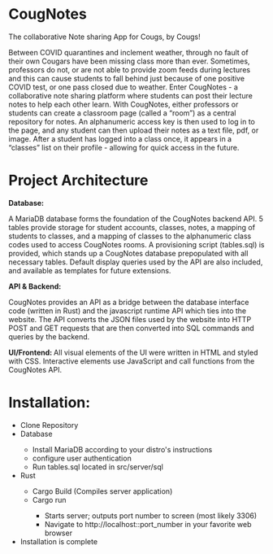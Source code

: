 # CougNotes


The collaborative Note sharing App for Cougs, by Cougs!

Between COVID quarantines and inclement weather, through no fault of their own Cougars have been missing class more than ever. Sometimes, professors do not, or are not able to provide zoom feeds during lectures and this can cause students to fall behind just because of one positive COVID test, or one pass closed due to weather. Enter CougNotes - a collaborative note sharing platform where students can post their lecture notes to help each other learn. With CougNotes, either professors or students can create a classroom page (called a “room”) as a central repository for notes. An alphanumeric access key is then used to log in to the page, and any student can then upload their notes as a text file, pdf, or image. After a student has logged into a class once, it appears in a “classes” list on their profile - allowing for quick access in the future. 

# Project Architecture

<b> Database: </b>

A MariaDB database forms the foundation of the CougNotes backend API. 5 tables provide storage for student accounts, classes, notes, a mapping of students to classes, and a mapping of classes to the alphanumeric class codes used to access CougNotes rooms. A provisioning script (tables.sql) is provided, which stands up a CougNotes database prepopulated with all necessary tables. Default display queries used by the API are also included, and available as templates for future extensions. 

<b> API & Backend: </b>

CougNotes provides an API as a bridge between the database interface code (written in Rust) and the javascript runtime API which ties into the website. The API converts the JSON files used by the website into HTTP POST and GET requests that are then converted into SQL commands and queries by the backend. 

<b> UI/Frontend: </b>
All visual elements of the UI were written in HTML and styled with CSS. Interactive elements use JavaScript and call functions from the CougNotes API. 

# Installation:

<ul>
  <li> Clone Repository </li>
  <li> Database </li>
    <ul> 
      <li> Install MariaDB according to your distro's instructions </li>
      <li> configure user authentication </li>
      <li> Run tables.sql located in src/server/sql </li>
  </ul>
  <li> Rust </li>
      <ul> 
        <li> Cargo Build (Compiles server application) </li>
        <li> Cargo run </li>
          <ul> 
            <li> Starts server; outputs port number to screen (most likely 3306) </li>
            <li> Navigate to http://localhost::port_number in your favorite web browser </li>
        </ul>
  </ul>
  <li> Installation is complete</li>
  </ul>


